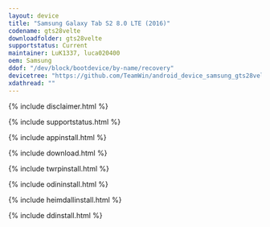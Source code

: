 ```yaml
---
layout: device
title: "Samsung Galaxy Tab S2 8.0 LTE (2016)"
codename: gts28velte
downloadfolder: gts28velte
supportstatus: Current
maintainer: LuK1337, luca020400
oem: Samsung
ddof: "/dev/block/bootdevice/by-name/recovery"
devicetree: "https://github.com/TeamWin/android_device_samsung_gts28velte"
xdathread: ""
---
```


{% include disclaimer.html %}

{% include supportstatus.html %}

{% include appinstall.html %}

{% include download.html %}

{% include twrpinstall.html %}

{% include odininstall.html %}

{% include heimdallinstall.html %}

{% include ddinstall.html %}
